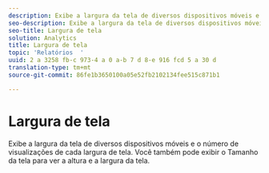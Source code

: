 ```yaml
---
description: Exibe a largura da tela de diversos dispositivos móveis e o número de visualizações de cada largura de tela. Você também pode exibir o Tamanho da tela para ver a altura e a largura da tela.
seo-description: Exibe a largura da tela de diversos dispositivos móveis e o número de visualizações de cada largura de tela. Você também pode exibir o Tamanho da tela para ver a altura e a largura da tela.
seo-title: Largura de tela
solution: Analytics
title: Largura de tela
topic: 'Relatórios  '
uuid: 2 a 3258 fb-c 973-4 a 0 a-b 7 d 8-e 916 fcd 5 a 30 d
translation-type: tm+mt
source-git-commit: 86fe1b3650100a05e52fb2102134fee515c871b1

---
```



# Largura de tela

Exibe a largura da tela de diversos dispositivos móveis e o número de visualizações de cada largura de tela. Você também pode exibir o Tamanho da tela para ver a altura e a largura da tela.

